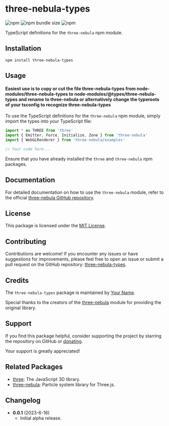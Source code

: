 # three-nebula-types

![npm](https://img.shields.io/npm/v/three-nebula-types)
![npm bundle size](https://img.shields.io/bundlephobia/min/three-nebula-types)
![npm](https://img.shields.io/npm/dt/three-nebula-types)

TypeScript definitions for the `three-nebula` npm module.

## Installation

```
npm install three-nebula-types
```

## Usage
#### Easiest use is to copy or cut the file three-nebula-types from node-modules/three-nebula-types to node-modules/@types/three-nebula-types and rename to three-nebula or alternatively change the typeroots of your tsconfig to recognize three-nebula-types

To use the TypeScript definitions for the `three-nebula` npm module, simply import the types into your TypeScript file:

```typescript
import * as THREE from 'three'
import { Emitter, Force, Initialize, Zone } from 'three-nebula'
import { WebGLRenderer } from 'three-nebula/examples'

// Your code here...
```

Ensure that you have already installed the `three` and `three-nebula` npm packages.

## Documentation

For detailed documentation on how to use the `three-nebula` module, refer to the official [three-nebula GitHub repository](https://github.com/bubblin/The-Book-of-Shaders).

## License

This package is licensed under the [MIT License](https://opensource.org/licenses/MIT).

## Contributing

Contributions are welcome! If you encounter any issues or have suggestions for improvements, please feel free to open an issue or submit a pull request on the GitHub repository: [three-nebula-types](https://github.com/your-username/three-nebula-types).

## Credits

The `three-nebula-types` package is maintained by [Your Name](https://github.com/your-username).

Special thanks to the creators of the [three-nebula](https://github.com/bubblin/The-Book-of-Shaders) module for providing the original library.

## Support

If you find this package helpful, consider supporting the project by starring the repository on GitHub or [donating](https://github.com/sponsors/your-username).

Your support is greatly appreciated!

## Related Packages

- [three](https://www.npmjs.com/package/three): The JavaScript 3D library.
- [three-nebula](https://www.npmjs.com/package/three-nebula): Particle system library for Three.js.

## Changelog

- **0.0.1** (2023-6-16)
  - Initial alpha release.
